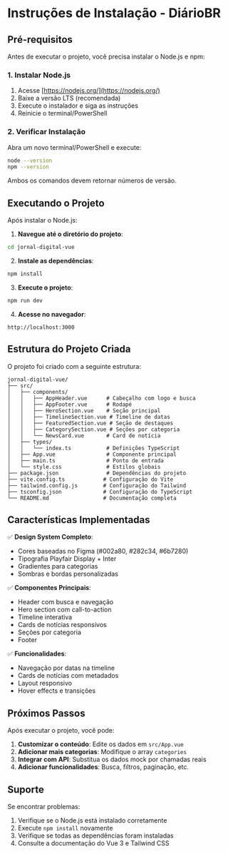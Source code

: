 # Instruções de Instalação - DiárioBR

## Pré-requisitos

Antes de executar o projeto, você precisa instalar o Node.js e npm:

### 1. Instalar Node.js
1. Acesse [https://nodejs.org/](https://nodejs.org/)
2. Baixe a versão LTS (recomendada)
3. Execute o instalador e siga as instruções
4. Reinicie o terminal/PowerShell

### 2. Verificar Instalação
Abra um novo terminal/PowerShell e execute:
```bash
node --version
npm --version
```

Ambos os comandos devem retornar números de versão.

## Executando o Projeto

Após instalar o Node.js:

1. **Navegue até o diretório do projeto**:
```bash
cd jornal-digital-vue
```

2. **Instale as dependências**:
```bash
npm install
```

3. **Execute o projeto**:
```bash
npm run dev
```

4. **Acesse no navegador**:
```
http://localhost:3000
```

## Estrutura do Projeto Criada

O projeto foi criado com a seguinte estrutura:

```
jornal-digital-vue/
├── src/
│   ├── components/
│   │   ├── AppHeader.vue      # Cabeçalho com logo e busca
│   │   ├── AppFooter.vue      # Rodapé
│   │   ├── HeroSection.vue    # Seção principal
│   │   ├── TimelineSection.vue # Timeline de datas
│   │   ├── FeaturedSection.vue # Seção de destaques
│   │   ├── CategorySection.vue # Seções por categoria
│   │   └── NewsCard.vue       # Card de notícia
│   ├── types/
│   │   └── index.ts           # Definições TypeScript
│   ├── App.vue                # Componente principal
│   ├── main.ts                # Ponto de entrada
│   └── style.css              # Estilos globais
├── package.json               # Dependências do projeto
├── vite.config.ts            # Configuração do Vite
├── tailwind.config.js        # Configuração do Tailwind
├── tsconfig.json             # Configuração do TypeScript
└── README.md                 # Documentação completa
```

## Características Implementadas

✅ **Design System Completo**:
- Cores baseadas no Figma (#002a80, #282c34, #6b7280)
- Tipografia Playfair Display + Inter
- Gradientes para categorias
- Sombras e bordas personalizadas

✅ **Componentes Principais**:
- Header com busca e navegação
- Hero section com call-to-action
- Timeline interativa
- Cards de notícias responsivos
- Seções por categoria
- Footer

✅ **Funcionalidades**:
- Navegação por datas na timeline
- Cards de notícias com metadados
- Layout responsivo
- Hover effects e transições

## Próximos Passos

Após executar o projeto, você pode:

1. **Customizar o conteúdo**: Edite os dados em `src/App.vue`
2. **Adicionar mais categorias**: Modifique o array `categories`
3. **Integrar com API**: Substitua os dados mock por chamadas reais
4. **Adicionar funcionalidades**: Busca, filtros, paginação, etc.

## Suporte

Se encontrar problemas:
1. Verifique se o Node.js está instalado corretamente
2. Execute `npm install` novamente
3. Verifique se todas as dependências foram instaladas
4. Consulte a documentação do Vue 3 e Tailwind CSS
